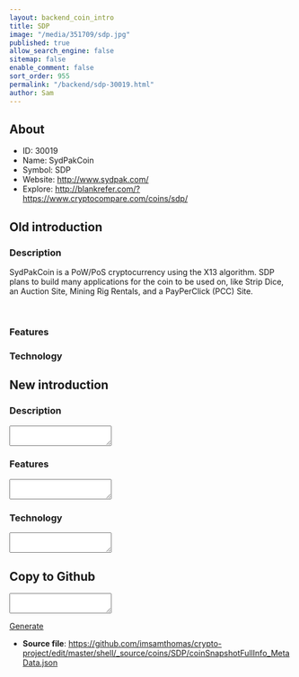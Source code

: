 ```yaml
---
layout: backend_coin_intro
title: SDP
image: "/media/351709/sdp.jpg"
published: true
allow_search_engine: false
sitemap: false
enable_comment: false
sort_order: 955
permalink: "/backend/sdp-30019.html"
author: Sam
---
```


## About

- ID: 30019
- Name: SydPakCoin
- Symbol: SDP
- Website: http://www.sydpak.com/
- Explore: http://blankrefer.com/?https://www.cryptocompare.com/coins/sdp/


## Old introduction

### Description

<p>SydPakCoin is a PoW/PoS cryptocurrency using the X13 algorithm. SDP plans to build many applications for the coin to be used on, like Strip Dice, an Auction Site, Mining Rig Rentals, and a PayPerClick (PCC) Site.</p><p> </p>

### Features


### Technology




## New introduction


### Description
<textarea id="meta_description" name="description"></textarea>

### Features
<textarea id="meta_features" name="features"></textarea>

### Technology
<textarea id="meta_technology" name="technology"></textarea>


## Copy to Github

<textarea id="coinsnapshotfullinfo_metadata"></textarea>

<a href="#gen" onclick="generateMetaDatJson()">Generate</a>

- **Source file**: <a href="https://github.com/imsamthomas/crypto-project/edit/master/shell/_source/coins/SDP/coinSnapshotFullInfo_MetaData.json">https://github.com/imsamthomas/crypto-project/edit/master/shell/_source/coins/SDP/coinSnapshotFullInfo_MetaData.json</a>

